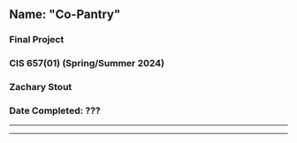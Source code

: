## Name: "Co-Pantry"

### Final Project
### CIS 657(01) (Spring/Summer 2024)
### Zachary Stout
### Date Completed: ???


---------------------------------------------------
---------------------------------------------------


